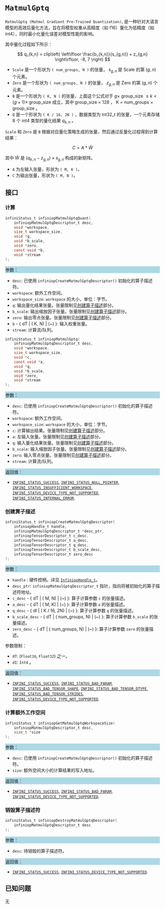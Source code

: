 
# `MatmulGptq`

`MatmulGptq (Matmul Gradient Pre-Trained Quantization)`, 是一种针对大语言模型的高效后量化方法，旨在将模型权重从高精度（如 f16）量化为低精度（如 int4），同时最小化量化误差对模型性能的影响。

其中量化过程如下所示：

  $$
  q_{k,n} = clip\left( \left\lfloor \frac{b_{k,n}}{s_{g,n}} + z_{g,n} \right\rfloor, -8, 7 \right)
  $$

- `Scale` 是一个形状为 `( num_groups, N )` 的张量， $s_{g,n}$ 是 Scale 的第 $(g, n)$ 个元素。 
- `Zero` 是一个形状为 `( num_groups, N )` 的张量， $z_{g,n}$ 是 Zero 的第 $(g, n)$ 个元素。
- `B` 是一个形状为 `( K, N )` 的张量，上面这个公式对于 $g \times$ group_size $\leq k < (g + 1) \times$ group_size 成立，其中 group_size = 128 ， K = num_groups $\times$ group_size 。
- `Q` 是一个形状为 `( K / 16, 2N )` ，数据类型为 int32_t 的张量，一个元素存储 8 个 int4 类型的量化结果 $q_{k,n}$ 。


`Scale` 和 `Zero` 是 `B` 根据对应量化策略生成的张量，然后通过反量化过程得到计算结果：

  $$
  C = A * \hat{W}
  $$

其中 $\hat{W}$ 是 $(q_{k,n} - z_{g,n}) \times s_{g,n}$ 构成的新矩阵。

- `A` 为左输入张量，形状为 `( M, K )`。
- `C` 为输出张量，形状为 `( M, N )`。

## 接口

### 计算

```c
infiniStatus_t infiniopMatmulGptqQuant(
    infiniopMatmulGptqDescriptor_t desc,
    void *workspace,
    size_t workspace_size,
    void *q,
    void *b_scale,
    void *zero,
    const void *b,
    void *stream
);
```

<div style="background-color: lightblue; padding: 1px;"> 参数： </div>

- `desc`:
  已使用 `infiniopCreateMatmulGptqDescriptor()` 初始化的算子描述符。
- `workspace`:
  额外工作空间。
- `workspace_size`:
  `workspace` 的大小，单位：字节。
- `q`:
  输出量化结果张量。张量限制见[创建算子描述](#创建算子描述)部分。
- `b_scale`:
  输出缩放因子张量。张量限制见[创建算子描述](#创建算子描述)部分。
- `zero`:
  输出零点张量。张量限制见[创建算子描述](#创建算子描述)部分。
- `b` - { dT | ( K, N) | (~) }:
  输入权重张量。
- `stream`:
  计算流/队列。

```c
infiniStatus_t infiniopMatmulGptq(
    infiniopMatmulGptqDescriptor_t desc,
    void *workspace,
    size_t workspace_size,
    void *c,
    const void *a,
    void *q,
    void *b_scale,
    void *zero,
    void *stream
);
```

<div style="background-color: lightblue; padding: 1px;"> 参数： </div>

- `desc`:
  已使用 `infiniopCreateMatmulGptqDescriptor()` 初始化的算子描述符。
- `workspace`:
  额外工作空间。
- `workspace_size`:
  `workspace` 的大小，单位：字节。
- `c`:
  计算输出结果。张量限制见[创建算子描述](#创建算子描述)部分。
- `a`:
  左输入张量。张量限制见[创建算子描述](#创建算子描述)部分。
- `q`:
  输入量化结果张量。张量限制见[创建算子描述](#创建算子描述)部分。
- `b_scale`:
  输入缩放因子张量。张量限制见[创建算子描述](#创建算子描述)部分。
- `zero`:
  输入零点张量。张量限制见[创建算子描述](#创建算子描述)部分。
- `stream`:
  计算流/队列。

<div style="background-color: lightblue; padding: 1px;">  返回值：</div>

- [`INFINI_STATUS_SUCCESS`], [`INFINI_STATUS_NULL_POINTER`], [`INFINI_STATUS_INSUFFICIENT_WORKSPACE`], [`INFINI_STATUS_DEVICE_TYPE_NOT_SUPPORTED`], [`INFINI_STATUS_INTERNAL_ERROR`].

### 创建算子描述

```c
infiniStatus_t infiniopCreateMatmulGptqDescriptor(
    infiniopHandle_t handle,
    infiniopMatmulGptqDescriptor_t *desc_ptr,
    infiniopTensorDescriptor_t c_desc,
    infiniopTensorDescriptor_t a_desc,
    infiniopTensorDescriptor_t q_desc,
    infiniopTensorDescriptor_t b_scale_desc,
    infiniopTensorDescriptor_t zero_desc
);
```

<div style="background-color: lightblue; padding: 1px;"> 参数：</div>

- `handle`
 : 硬件控柄。详见 [`InfiniopHandle_t`]。
- `desc_ptr`:
  `infiniopMatmulGptqDescriptor_t` 指针，指向将被初始化的算子描述符地址。
- `c_desc` - { dT | ( M, N) | (~) }:
  算子计算参数 `c` 的张量描述。
- `a_desc` - { dT | ( M, K) | (~) }:
  算子计算参数 `a` 的张量描述。
- `q_desc` - { dI | ( K / 16, 2N) | (~) }:
  算子计算参数 `q` 的张量描述。
- `b_scale_desc` - { dT | ( num_groups, N) | (~) }:
  算子计算参数 `b_scale` 的张量描述。
- `zero_desc` - { dT | ( num_groups, N) | (~) }:
  算子计算参数 `zero` 的张量描述。

参数限制：

- `dT`:  (`Float16`, `Float32`) 之一。
- `dI`:  `Int4` 。

<div style="background-color: lightblue; padding: 1px;"> 返回值：</div>

- [`INFINI_STATUS_SUCCESS`], [`INFINI_STATUS_BAD_PARAM`],  [`INFINI_STATUS_BAD_TENSOR_SHAPE`], [`INFINI_STATUS_BAD_TENSOR_DTYPE`], [`INFINI_STATUS_BAD_TENSOR_STRIDES`], [`INFINI_STATUS_DEVICE_TYPE_NOT_SUPPORTED`].

### 计算额外工作空间

```c
infiniStatus_t infiniopGetMatmulGptqWorkspaceSize(
    infiniopMatmulGptqDescriptor_t desc, 
    size_t *size
);
```

<div style="background-color: lightblue; padding: 1px;"> 参数：</div>

- `desc`:
  已使用 `infiniopCreateMatmulGptqDescriptor()` 初始化的算子描述符。
- `size`:
  额外空间大小的计算结果的写入地址。

<div style="background-color: lightblue; padding: 1px;"> 返回值：</div>

- [`INFINI_STATUS_SUCCESS`], [`INFINI_STATUS_BAD_PARAM`], [`INFINI_STATUS_DEVICE_TYPE_NOT_SUPPORTED`].

### 销毁算子描述符

```c
infiniStatus_t infiniopDestroyMatmulGptqDescriptor(
    infiniopMatmulGptqDescriptor_t desc
);
```

<div style="background-color: lightblue; padding: 1px;"> 参数： </div>

- `desc`:
  待销毁的算子描述符。

<div style="background-color: lightblue; padding: 1px;"> 返回值： </div>

- [`INFINI_STATUS_SUCCESS`], [`INFINI_STATUS_DEVICE_TYPE_NOT_SUPPORTED`].

## 已知问题

无

<!-- 链接 -->
[`InfiniopHandle_t`]: /infiniop/handle/README.md

[`INFINI_STATUS_SUCCESS`]: /common/status/README.md#INFINI_STATUS_SUCCESS
[`INFINI_STATUS_BAD_PARAM`]: /common/status/README.md#INFINI_STATUS_BAD_PARAM
[`INFINI_STATUS_DEVICE_TYPE_NOT_SUPPORTED`]: /common/status/README.md#INFINI_STATUS_DEVICE_TYPE_NOT_SUPPORTED
[`INFINI_STATUS_BAD_TENSOR_SHAPE`]: /common/status/README.md#INFINI_STATUS_BAD_TENSOR_SHAPE
[`INFINI_STATUS_BAD_TENSOR_DTYPE`]: /common/status/README.md#INFINI_STATUS_BAD_TENSOR_DTYPE
[`INFINI_STATUS_BAD_TENSOR_STRIDES`]: /common/status/README.md#INFINI_STATUS_BAD_TENSOR_STRIDES
[`INFINI_STATUS_NULL_POINTER`]:/common/status/README.md#INFINI_STATUS_NULL_POINTER
[`INFINI_STATUS_INSUFFICIENT_WORKSPACE`]:/common/status/README.md#INFINI_STATUS_INSUFFICIENT_WORKSPACE
[`INFINI_STATUS_INTERNAL_ERROR`]:/common/status/README.md#INFINI_STATUS_INTERNAL_ERROR
